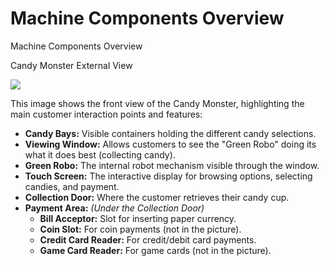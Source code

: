 # Machine Components Overview

Machine Components Overview

Candy Monster External View

![][generalview]

This image shows the front view of the Candy Monster, highlighting the main customer interaction points and features:

* **Candy Bays:** Visible containers holding the different candy selections.
* **Viewing Window:** Allows customers to see the "Green Robo" doing its what it does best (collecting candy).
* **Green Robo:** The internal robot mechanism visible through the window.
* **Touch Screen:** The interactive display for browsing options, selecting candies, and payment.
* **Collection Door:** Where the customer retrieves their candy cup.
* **Payment Area:** *(Under the Collection Door)*
    * **Bill Acceptor:** Slot for inserting paper currency.
    * **Coin Slot:** For coin payments (not in the picture).
    * **Credit Card Reader:** For credit/debit card payments.
    * **Game Card Reader:** For game cards (not in the picture).

[generalview]: ../assets/images/getting-started/components/getting-started-front-view-labeled.webp